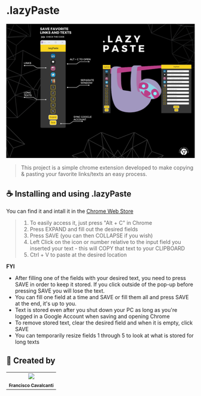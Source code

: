 # .lazyPaste

<img src="https://raw.githubusercontent.com/frcavalcanti/.lazypaste/master/images/display.png">

> This project is a simple chrome extension developed to make copying & pasting your favorite links/texts an easy process.


## ☕ Installing and using .lazyPaste

You can find it and intall it in the [Chrome Web Store](https://chrome.google.com/webstore/detail/lazypaste-copypaste-made/lcihbddlnmagmijpdjagepbgocchbggb ".lazyPaste")

> 1. To easily access it, just press "Alt + C" in Chrome
> 2. Press EXPAND and fill out the desired fields
> 3. Press SAVE (you can then COLLAPSE if you wish)
> 4. Left Click on the icon or number relative to the input field you inserted your text - this will COPY that text to your CLIPBOARD
> 5. Ctrl + V to paste at the desired location

**FYI**
 - After filling one of the fields with your desired text, you need to press SAVE in order to keep it stored. If you click outside of the pop-up before pressing SAVE you will lose the text.
 - You can fill one field at a time and SAVE or fill them all and press SAVE at the end, it's up to you.
 - Text is stored even after you shut down your PC as long as you're logged in a Google Account when saving and opening Chrome
 - To remove stored text, clear the desired field and when it is empty, click SAVE
 - You can temporarily resize fields 1 through 5 to look at what is stored for long texts

## 🤝 Created by

<table>
  <tr>
    <td align="center">
      <a href="https://github.com/frcavalcanti">
        <img src="https://avatars.githubusercontent.com/u/102861632?v=4" width="100px;"/><br>
        <sub>
          <b>Francisco Cavalcanti</b>
        </sub>
      </a>
    </td>
  </tr>
</table>
